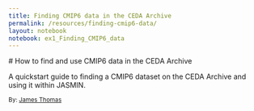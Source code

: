 ```yaml
---
title: Finding CMIP6 data in the CEDA Archive
permalink: /resources/finding-cmip6-data/
layout: notebook
notebook: ex1_Finding_CMIP6_data
---
```


<div class="lead" markdown="1">
# How to find and use CMIP6 data in the CEDA Archive

A quickstart guide to finding a CMIP6 dataset on the CEDA Archive and using it within JASMIN.

<small>By: [James Thomas](https://github.com/jatonline/)</small>
</div>
